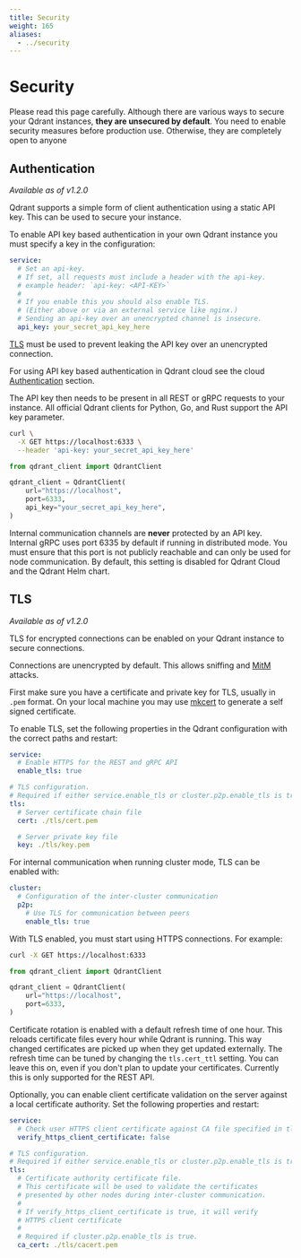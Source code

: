 ```yaml
---
title: Security
weight: 165
aliases:
  - ../security
---
```


# Security



Please read this page carefully. Although there are various ways to secure your Qdrant instances, **they are unsecured by default**. 
You need to enable security measures before production use. Otherwise, they are completely open to anyone

## Authentication

*Available as of v1.2.0*

Qdrant supports a simple form of client authentication using a static API key.
This can be used to secure your instance.

To enable API key based authentication in your own Qdrant instance you must
specify a key in the configuration:

```yaml
service:
  # Set an api-key.
  # If set, all requests must include a header with the api-key.
  # example header: `api-key: <API-KEY>`
  #
  # If you enable this you should also enable TLS.
  # (Either above or via an external service like nginx.)
  # Sending an api-key over an unencrypted channel is insecure.
  api_key: your_secret_api_key_here
```

<aside role="alert"><a href="#tls">TLS</a> must be used to prevent leaking the API key over an unencrypted connection.</aside>

For using API key based authentication in Qdrant cloud see the cloud
[Authentication](https://qdrant.tech/documentation/cloud/authentication)
section.

The API key then needs to be present in all REST or gRPC requests to your instance.
All official Qdrant clients for Python, Go, and Rust support the API key parameter.

<!---
Examples with clients
-->

```bash
curl \
  -X GET https://localhost:6333 \
  --header 'api-key: your_secret_api_key_here'
```

```python
from qdrant_client import QdrantClient

qdrant_client = QdrantClient(
    url="https://localhost",
    port=6333,
    api_key="your_secret_api_key_here",
)
```

<aside role="alert">Internal communication channels are <strong>never</strong> protected by an API key. Internal gRPC uses port 6335 by default if running in distributed mode. You must ensure that this port is not publicly reachable and can only be used for node communication. By default, this setting is disabled for Qdrant Cloud and the Qdrant Helm chart.</aside>

## TLS

*Available as of v1.2.0*

TLS for encrypted connections can be enabled on your Qdrant instance to secure
connections.

<aside role="alert">Connections are unencrypted by default. This allows sniffing and <a href="https://en.wikipedia.org/wiki/Man-in-the-middle_attack">MitM</a> attacks.</aside>

First make sure you have a certificate and private key for TLS, usually in
`.pem` format. On your local machine you may use
[mkcert](https://github.com/FiloSottile/mkcert#readme) to generate a self signed
certificate.

To enable TLS, set the following properties in the Qdrant configuration with the
correct paths and restart:

```yaml
service:
  # Enable HTTPS for the REST and gRPC API
  enable_tls: true

# TLS configuration.
# Required if either service.enable_tls or cluster.p2p.enable_tls is true.
tls:
  # Server certificate chain file
  cert: ./tls/cert.pem

  # Server private key file
  key: ./tls/key.pem
```

For internal communication when running cluster mode, TLS can be enabled with:

```yaml
cluster:
  # Configuration of the inter-cluster communication
  p2p:
    # Use TLS for communication between peers
    enable_tls: true
```

With TLS enabled, you must start using HTTPS connections. For example:

```bash
curl -X GET https://localhost:6333
```

```python
from qdrant_client import QdrantClient

qdrant_client = QdrantClient(
    url="https://localhost",
    port=6333,
)
```

Certificate rotation is enabled with a default refresh time of one hour. This
reloads certificate files every hour while Qdrant is running. This way changed
certificates are picked up when they get updated externally. The refresh time
can be tuned by changing the `tls.cert_ttl` setting. You can leave this on, even
if you don't plan to update your certificates. Currently this is only supported
for the REST API.

Optionally, you can enable client certificate validation on the server against a
local certificate authority. Set the following properties and restart:

```yaml
service:
  # Check user HTTPS client certificate against CA file specified in tls config
  verify_https_client_certificate: false

# TLS configuration.
# Required if either service.enable_tls or cluster.p2p.enable_tls is true.
tls:
  # Certificate authority certificate file.
  # This certificate will be used to validate the certificates
  # presented by other nodes during inter-cluster communication.
  #
  # If verify_https_client_certificate is true, it will verify
  # HTTPS client certificate
  #
  # Required if cluster.p2p.enable_tls is true.
  ca_cert: ./tls/cacert.pem
```
